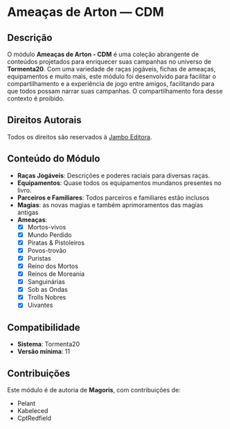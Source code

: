 # Ameaças de Arton — CDM

## Descrição
O módulo **Ameaças de Arton - CDM** é uma coleção abrangente de conteúdos projetados para enriquecer suas campanhas no universo de **Tormenta20**. Com uma variedade de raças jogáveis, fichas de ameaças, equipamentos e muito mais, este módulo foi desenvolvido para facilitar o compartilhamento e a experiência de jogo entre amigos, facilitando para que todos possam narrar suas campanhas. O compartilhamento fora desse contexto é proibido. 

## Direitos Autorais
Todos os direitos são reservados à [Jambo Editora](https://jamboeditora.com.br/).

## Conteúdo do Módulo
- **Raças Jogáveis**: Descrições e poderes raciais para diversas raças.
- **Equipamentos**: Quase todos os equipamentos mundanos presentes no livro.
- **Parceiros e Familiares**: Todos parceiros e familiares estão inclusos
- **Magias**: as novas magias e também aprimoramentos das magias antigas
- **Ameaças**:
    - [x] Mortos-vivos
    - [x] Mundo Perdido
    - [x] Piratas & Pistoleiros
    - [x] Povos-trovão
    - [x] Puristas
    - [x] Reino dos Mortos
    - [x] Reinos de Moreania
    - [x] Sanguinárias
    - [x] Sob as Ondas
    - [x] Trolls Nobres
    - [x] Uivantes

## Compatibilidade
- **Sistema**: Tormenta20
- **Versão mínima**: 11

## Contribuições
Este módulo é de autoria de **Magoris**, com contribuições de:
- Pelant
- Kabeleced
- CptRedfield
